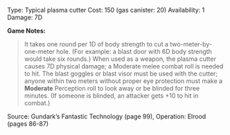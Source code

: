 Type: Typical plasma cutter
Cost: 150 (gas canister: 20)
Availability: 1
Damage: 7D

**Game Notes:**
> It takes one round per 1D of body strength to cut a two-meter-by-one-meter hole. (For example: a blast door with 6D body strength would take six rounds.) When used as a weapon, the plasma cutter causes 7D physical damage; a Moderate melee combat roll is needed to hit. The blast goggles or blast visor must be used with the cutter; anyone within two meters without proper eye protection must make a **Moderate** Perception roll to look away or be blinded for three minutes. (If someone is blinded, an attacker gets +10 to hit in combat.)

Source: Gundark’s Fantastic Technology (page 99), Operation: Elrood (pages 86-87) 